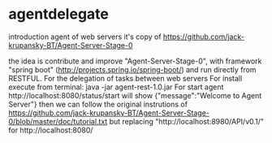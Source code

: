 # agentdelegate
introduction agent of web servers
it's copy of https://github.com/jack-krupansky-BT/Agent-Server-Stage-0

the idea is contribute and improve "Agent-Server-Stage-0", with framework "spring boot" (http://projects.spring.io/spring-boot/)  and run directly from RESTFUL. For the  delegation of tasks between web servers
For install
execute from terminal: java -jar agent-rest-1.0.jar
For start agent
http://localhost:8080/status/start
will show {"message":"Welcome to Agent Server"}
then we can follow the original instrutions of https://github.com/jack-krupansky-BT/Agent-Server-Stage-0/blob/master/doc/tutorial.txt
but replacing "http://localhost:8980/API/v0.1/" for http://localhost:8080/

